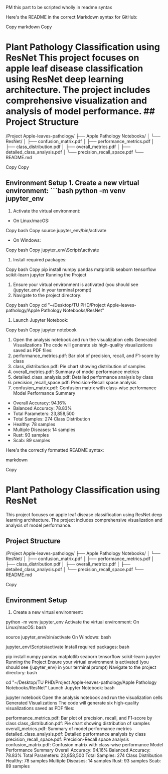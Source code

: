PM
this part to be scripted wholly in readme syntax

Here's the README in the correct Markdown syntax for GitHub:


Copy
markdown
Copy
# Plant Pathology Classification using ResNet This project focuses on apple leaf disease classification using ResNet deep learning architecture. The project includes comprehensive visualization and analysis of model performance. ## Project Structure
/Project Apple-leaves-pathology/ ├── Apple Pathology Notebooks/ │ └── ResNet/ │ ├── confusion_matrix.pdf │ ├── performance_metrics.pdf │ ├── class_distribution.pdf │ ├── overall_metrics.pdf │ ├── detailed_class_analysis.pdf │ └── precision_recall_space.pdf └── README.md


Copy
Copy
## Environment Setup 1. Create a new virtual environment: ```bash python -m venv jupyter_env
1. Activate the virtual environment:
* On Linux/macOS:


Copy
bash
Copy
source jupyter_env/bin/activate
* On Windows:


Copy
bash
Copy
jupyter_env\Scripts\activate
1. Install required packages:


Copy
bash
Copy
pip install numpy pandas matplotlib seaborn tensorflow scikit-learn jupyter
Running the Project
1. Ensure your virtual environment is activated (you should see (jupyter_env) in your terminal prompt)
2. Navigate to the project directory:


Copy
bash
Copy
cd "~/Desktop/TU PHD/Project Apple-leaves-pathology/Apple Pathology Notebooks/ResNet"
1. Launch Jupyter Notebook:


Copy
bash
Copy
jupyter notebook
1. Open the analysis notebook and run the visualization cells
Generated Visualizations
The code will generate six high-quality visualizations saved as PDF files:
1. performance_metrics.pdf: Bar plot of precision, recall, and F1-score by class
2. class_distribution.pdf: Pie chart showing distribution of samples
3. overall_metrics.pdf: Summary of model performance metrics
4. detailed_class_analysis.pdf: Detailed performance analysis by class
5. precision_recall_space.pdf: Precision-Recall space analysis
6. confusion_matrix.pdf: Confusion matrix with class-wise performance
Model Performance Summary
* Overall Accuracy: 94.16%
* Balanced Accuracy: 78.83%
* Total Parameters: 23,858,500
* Total Samples: 274
Class Distribution
* Healthy: 78 samples
* Multiple Diseases: 14 samples
* Rust: 93 samples
* Scab: 89 samples


Here's the correctly formatted README syntax:

markdown

Copy
# Plant Pathology Classification using ResNet

This project focuses on apple leaf disease classification using ResNet deep learning architecture. The project includes comprehensive visualization and analysis of model performance.

## Project Structure
/Project Apple-leaves-pathology/
├── Apple Pathology Notebooks/
│   └── ResNet/
│       ├── confusion_matrix.pdf
│       ├── performance_metrics.pdf
│       ├── class_distribution.pdf
│       ├── overall_metrics.pdf
│       ├── detailed_class_analysis.pdf
│       └── precision_recall_space.pdf
└── README.md


Copy

## Environment Setup

1. Create a new virtual environment:

python -m venv jupyter_env
Activate the virtual environment:
On Linux/macOS:
bash


source jupyter_env/bin/activate
On Windows:
bash


jupyter_env\Scripts\activate
Install required packages:
bash


pip install numpy pandas matplotlib seaborn tensorflow scikit-learn jupyter
Running the Project
Ensure your virtual environment is activated (you should see (jupyter_env) in your terminal prompt)
Navigate to the project directory:
bash


cd "~/Desktop/TU PHD/Project Apple-leaves-pathology/Apple Pathology Notebooks/ResNet"
Launch Jupyter Notebook:
bash


jupyter notebook
Open the analysis notebook and run the visualization cells
Generated Visualizations
The code will generate six high-quality visualizations saved as PDF files:

performance_metrics.pdf: Bar plot of precision, recall, and F1-score by class
class_distribution.pdf: Pie chart showing distribution of samples
overall_metrics.pdf: Summary of model performance metrics
detailed_class_analysis.pdf: Detailed performance analysis by class
precision_recall_space.pdf: Precision-Recall space analysis
confusion_matrix.pdf: Confusion matrix with class-wise performance
Model Performance Summary
Overall Accuracy: 94.16%
Balanced Accuracy: 78.83%
Total Parameters: 23,858,500
Total Samples: 274
Class Distribution
Healthy: 78 samples
Multiple Diseases: 14 samples
Rust: 93 samples
Scab: 89 samples

